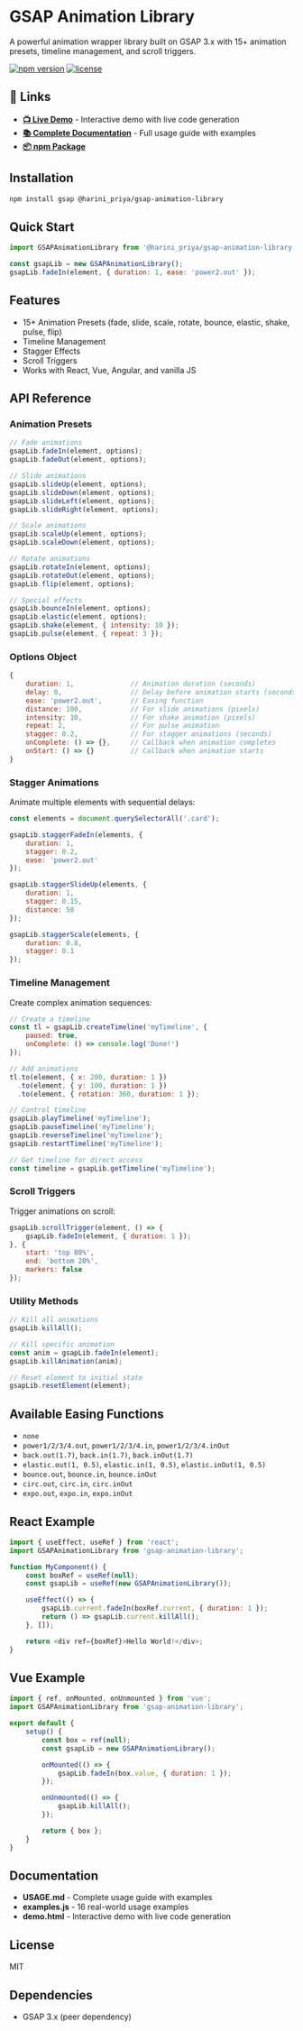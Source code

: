 # GSAP Animation Library

A powerful animation wrapper library built on GSAP 3.x with 15+ animation presets, timeline management, and scroll triggers.

[![npm version](https://img.shields.io/npm/v/@harini_priya/gsap-animation-library.svg)](https://www.npmjs.com/package/@harini_priya/gsap-animation-library)
[![license](https://img.shields.io/npm/l/@harini_priya/gsap-animation-library.svg)](https://github.com/Hariniha/gsap-animation-library/blob/main/LICENSE)

## 🔗 Links

- **[📺 Live Demo](https://gsap-animation-library.vercel.app/)** - Interactive demo with live code generation
- **[📚 Complete Documentation](https://github.com/Hariniha/gsap-animation-library/blob/main/USAGE.md)** - Full usage guide with examples
- **[📦 npm Package](https://www.npmjs.com/package/@harini_priya/gsap-animation-library)**

## Installation

```bash
npm install gsap @harini_priya/gsap-animation-library
```

## Quick Start

```javascript
import GSAPAnimationLibrary from '@harini_priya/gsap-animation-library';

const gsapLib = new GSAPAnimationLibrary();
gsapLib.fadeIn(element, { duration: 1, ease: 'power2.out' });
```

## Features

- 15+ Animation Presets (fade, slide, scale, rotate, bounce, elastic, shake, pulse, flip)
- Timeline Management
- Stagger Effects
- Scroll Triggers
- Works with React, Vue, Angular, and vanilla JS

## API Reference

### Animation Presets

```javascript
// Fade animations
gsapLib.fadeIn(element, options);
gsapLib.fadeOut(element, options);

// Slide animations
gsapLib.slideUp(element, options);
gsapLib.slideDown(element, options);
gsapLib.slideLeft(element, options);
gsapLib.slideRight(element, options);

// Scale animations
gsapLib.scaleUp(element, options);
gsapLib.scaleDown(element, options);

// Rotate animations
gsapLib.rotateIn(element, options);
gsapLib.rotateOut(element, options);
gsapLib.flip(element, options);

// Special effects
gsapLib.bounceIn(element, options);
gsapLib.elastic(element, options);
gsapLib.shake(element, { intensity: 10 });
gsapLib.pulse(element, { repeat: 3 });
```

### Options Object

```javascript
{
    duration: 1,              // Animation duration (seconds)
    delay: 0,                 // Delay before animation starts (seconds)
    ease: 'power2.out',       // Easing function
    distance: 100,            // For slide animations (pixels)
    intensity: 10,            // For shake animation (pixels)
    repeat: 2,                // For pulse animation
    stagger: 0.2,             // For stagger animations (seconds)
    onComplete: () => {},     // Callback when animation completes
    onStart: () => {}         // Callback when animation starts
}
```

### Stagger Animations

Animate multiple elements with sequential delays:

```javascript
const elements = document.querySelectorAll('.card');

gsapLib.staggerFadeIn(elements, {
    duration: 1,
    stagger: 0.2,
    ease: 'power2.out'
});

gsapLib.staggerSlideUp(elements, {
    duration: 1,
    stagger: 0.15,
    distance: 50
});

gsapLib.staggerScale(elements, {
    duration: 0.8,
    stagger: 0.1
});
```

### Timeline Management

Create complex animation sequences:

```javascript
// Create a timeline
const tl = gsapLib.createTimeline('myTimeline', {
    paused: true,
    onComplete: () => console.log('Done!')
});

// Add animations
tl.to(element, { x: 200, duration: 1 })
  .to(element, { y: 100, duration: 1 })
  .to(element, { rotation: 360, duration: 1 });

// Control timeline
gsapLib.playTimeline('myTimeline');
gsapLib.pauseTimeline('myTimeline');
gsapLib.reverseTimeline('myTimeline');
gsapLib.restartTimeline('myTimeline');

// Get timeline for direct access
const timeline = gsapLib.getTimeline('myTimeline');
```

### Scroll Triggers

Trigger animations on scroll:

```javascript
gsapLib.scrollTrigger(element, () => {
    gsapLib.fadeIn(element, { duration: 1 });
}, {
    start: 'top 80%',
    end: 'bottom 20%',
    markers: false
});
```

### Utility Methods

```javascript
// Kill all animations
gsapLib.killAll();

// Kill specific animation
const anim = gsapLib.fadeIn(element);
gsapLib.killAnimation(anim);

// Reset element to initial state
gsapLib.resetElement(element);
```

## Available Easing Functions

- `none`
- `power1/2/3/4.out`, `power1/2/3/4.in`, `power1/2/3/4.inOut`
- `back.out(1.7)`, `back.in(1.7)`, `back.inOut(1.7)`
- `elastic.out(1, 0.5)`, `elastic.in(1, 0.5)`, `elastic.inOut(1, 0.5)`
- `bounce.out`, `bounce.in`, `bounce.inOut`
- `circ.out`, `circ.in`, `circ.inOut`
- `expo.out`, `expo.in`, `expo.inOut`

## React Example

```javascript
import { useEffect, useRef } from 'react';
import GSAPAnimationLibrary from 'gsap-animation-library';

function MyComponent() {
    const boxRef = useRef(null);
    const gsapLib = useRef(new GSAPAnimationLibrary());

    useEffect(() => {
        gsapLib.current.fadeIn(boxRef.current, { duration: 1 });
        return () => gsapLib.current.killAll();
    }, []);

    return <div ref={boxRef}>Hello World!</div>;
}
```

## Vue Example

```javascript
import { ref, onMounted, onUnmounted } from 'vue';
import GSAPAnimationLibrary from 'gsap-animation-library';

export default {
    setup() {
        const box = ref(null);
        const gsapLib = new GSAPAnimationLibrary();

        onMounted(() => {
            gsapLib.fadeIn(box.value, { duration: 1 });
        });

        onUnmounted(() => {
            gsapLib.killAll();
        });

        return { box };
    }
}
```

## Documentation

- **USAGE.md** - Complete usage guide with examples
- **examples.js** - 16 real-world usage examples
- **demo.html** - Interactive demo with live code generation

## License

MIT

## Dependencies

- GSAP 3.x (peer dependency)
